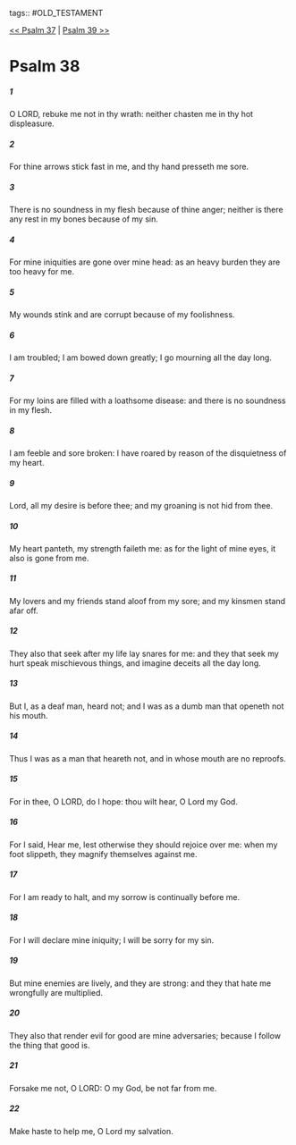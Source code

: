 tags:: #OLD_TESTAMENT

[<< Psalm 37](OLD_TESTAMENT/19_Psalms/Psalm_37.md) | [Psalm 39 >>](OLD_TESTAMENT/19_Psalms/Psalm_39.md)

# Psalm 38

##### 1

O LORD, rebuke me not in thy wrath: neither chasten me in thy hot displeasure.

##### 2

For thine arrows stick fast in me, and thy hand presseth me sore.

##### 3

There is no soundness in my flesh because of thine anger; neither is there any rest in my bones because of my sin.

##### 4

For mine iniquities are gone over mine head: as an heavy burden they are too heavy for me.

##### 5

My wounds stink and are corrupt because of my foolishness.

##### 6

I am troubled; I am bowed down greatly; I go mourning all the day long.

##### 7

For my loins are filled with a loathsome disease: and there is no soundness in my flesh.

##### 8

I am feeble and sore broken: I have roared by reason of the disquietness of my heart.

##### 9

Lord, all my desire is before thee; and my groaning is not hid from thee.

##### 10

My heart panteth, my strength faileth me: as for the light of mine eyes, it also is gone from me.

##### 11

My lovers and my friends stand aloof from my sore; and my kinsmen stand afar off.

##### 12

They also that seek after my life lay snares for me: and they that seek my hurt speak mischievous things, and imagine deceits all the day long.

##### 13

But I, as a deaf man, heard not; and I was as a dumb man that openeth not his mouth.

##### 14

Thus I was as a man that heareth not, and in whose mouth are no reproofs.

##### 15

For in thee, O LORD, do I hope: thou wilt hear, O Lord my God.

##### 16

For I said, Hear me, lest otherwise they should rejoice over me: when my foot slippeth, they magnify themselves against me.

##### 17

For I am ready to halt, and my sorrow is continually before me.

##### 18

For I will declare mine iniquity; I will be sorry for my sin.

##### 19

But mine enemies are lively, and they are strong: and they that hate me wrongfully are multiplied.

##### 20

They also that render evil for good are mine adversaries; because I follow the thing that good is.

##### 21

Forsake me not, O LORD: O my God, be not far from me.

##### 22

Make haste to help me, O Lord my salvation.

